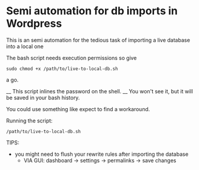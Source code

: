 # Semi automation for db imports in Wordpress

This is an semi automation for the tedious task of importing a live database into a local one

The bash script needs execution permissions so give
```
sudo chmod +x /path/to/live-to-local-db.sh
```
a go.

__ This script inlines the password on the shell.  __
You won't see it, but it will be saved in your bash history.

You could use something like expect to find a workaround.

Running the script:
```
/path/to/live-to-local-db.sh
```

TIPS:
* you might need to flush your rewrite rules after importing the database
  * VIA GUI: dashboard -> settings -> permalinks -> save changes

